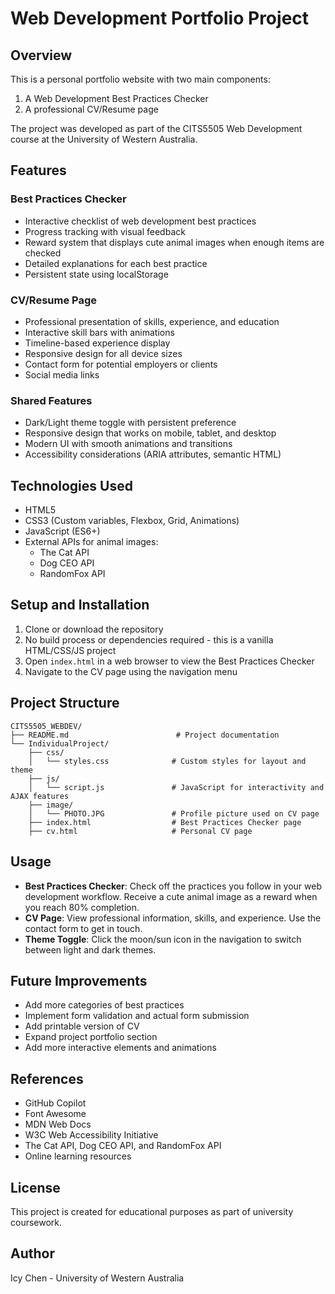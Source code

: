 # Web Development Portfolio Project

## Overview
This is a personal portfolio website with two main components:
1. A Web Development Best Practices Checker
2. A professional CV/Resume page

The project was developed as part of the CITS5505 Web Development course at the University of Western Australia.

## Features

### Best Practices Checker
- Interactive checklist of web development best practices
- Progress tracking with visual feedback
- Reward system that displays cute animal images when enough items are checked
- Detailed explanations for each best practice
- Persistent state using localStorage

### CV/Resume Page
- Professional presentation of skills, experience, and education
- Interactive skill bars with animations
- Timeline-based experience display
- Responsive design for all device sizes
- Contact form for potential employers or clients
- Social media links

### Shared Features
- Dark/Light theme toggle with persistent preference
- Responsive design that works on mobile, tablet, and desktop
- Modern UI with smooth animations and transitions
- Accessibility considerations (ARIA attributes, semantic HTML)

## Technologies Used
- HTML5
- CSS3 (Custom variables, Flexbox, Grid, Animations)
- JavaScript (ES6+)
- External APIs for animal images:
  - The Cat API
  - Dog CEO API
  - RandomFox API

## Setup and Installation
1. Clone or download the repository
2. No build process or dependencies required - this is a vanilla HTML/CSS/JS project
3. Open `index.html` in a web browser to view the Best Practices Checker
4. Navigate to the CV page using the navigation menu

## Project Structure
```
CITS5505_WEBDEV/
├── README.md                        # Project documentation
└── IndividualProject/
    ├── css/
    │   └── styles.css              # Custom styles for layout and theme
    ├── js/
    │   └── script.js               # JavaScript for interactivity and AJAX features
    ├── image/
    │   └── PHOTO.JPG               # Profile picture used on CV page
    ├── index.html                  # Best Practices Checker page
    ├── cv.html                     # Personal CV page
```

## Usage
- **Best Practices Checker**: Check off the practices you follow in your web development workflow. Receive a cute animal image as a reward when you reach 80% completion.
- **CV Page**: View professional information, skills, and experience. Use the contact form to get in touch.
- **Theme Toggle**: Click the moon/sun icon in the navigation to switch between light and dark themes.

## Future Improvements
- Add more categories of best practices
- Implement form validation and actual form submission
- Add printable version of CV
- Expand project portfolio section
- Add more interactive elements and animations

## References
- GitHub Copilot
- Font Awesome
- MDN Web Docs
- W3C Web Accessibility Initiative
- The Cat API, Dog CEO API, and RandomFox API
- Online learning resources

## License
This project is created for educational purposes as part of university coursework.

## Author
Icy Chen - University of Western Australia
